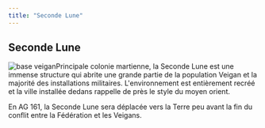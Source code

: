```yaml
---
title: "Seconde Lune"
---
```


Seconde Lune
------------

![base veigan](/images/stories/saga/gundamage/tech/base_veigan.jpg)Principale colonie martienne, la Seconde Lune est une immense structure qui abrite une grande partie de la population Veigan et la majorité des installations militaires. L'environnement est entièrement recréé et la ville installée dedans rappelle de près le style du moyen orient. 


En AG 161, la Seconde Lune sera déplacée vers la Terre peu avant la fin du conflit entre la Fédération et les Veigans. 


